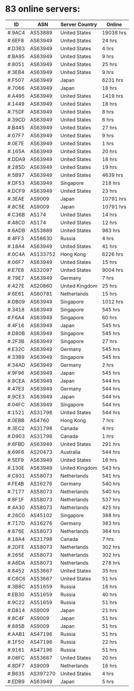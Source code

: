 # 83 online servers:

| ID | ASN | Server Country | Online |
| ------ | ------ | ------ | ------ |
| #.9AC4 | AS53889 | United States | 19038 hrs |
| #.6EF8 | AS63949 | United States | 24 hrs |
| #.D363 | AS63949 | United States | 4 hrs |
| #.BA95 | AS63949 | United States | 9 hrs |
| #.8051 | AS63949 | United States | 25 hrs |
| #.3EB4 | AS63949 | United States | 9 hrs |
| #.F507 | AS63949 | Japan | 6231 hrs |
| #.7066 | AS63949 | Japan | 18 hrs |
| #.A495 | AS63949 | United States | 1419 hrs |
| #.1449 | AS63949 | United States | 18 hrs |
| #.75DF | AS63949 | United States | 8 hrs |
| #.39CD | AS63949 | United States | 6 hrs |
| #.B445 | AS63949 | United States | 27 hrs |
| #.07F7 | AS63949 | United States | 9 hrs |
| #.0E7E | AS63949 | United States | 1 hrs |
| #.165A | AS63949 | United States | 20 hrs |
| #.DDA9 | AS63949 | United States | 18 hrs |
| #.285D | AS63949 | United States | 19 hrs |
| #.5B97 | AS63949 | United States | 4639 hrs |
| #.DF53 | AS63949 | Singapore | 218 hrs |
| #.DCF9 | AS63949 | United States | 23 hrs |
| #.3EAE | AS9009 | Japan | 10791 hrs |
| #.8C5E | AS9009 | Japan | 10791 hrs |
| #.C36B | AS174 | United States | 14 hrs |
| #.48C0 | AS174 | United States | 12 hrs |
| #.6ADB | AS53889 | United States | 983 hrs |
| #.4FF3 | AS56630 | Russia | 4 hrs |
| #.18A4 | AS63949 | United States | 41 hrs |
| #.0C4A | AS133752 | Hong Kong | 6226 hrs |
| #.06F7 | AS63949 | United States | 15 hrs |
| #.E7E8 | AS32097 | United States | 9004 hrs |
| #.79E7 | AS63949 | Germany | 7 hrs |
| #.427E | AS20860 | United Kingdom | 25 hrs |
| #.6E61 | AS60781 | Netherlands | 15 hrs |
| #.DB09 | AS63949 | Singapore | 1012 hrs |
| #.3418 | AS63949 | Singapore | 545 hrs |
| #.F6A4 | AS63949 | Singapore | 60 hrs |
| #.4F16 | AS63949 | Japan | 545 hrs |
| #.D80B | AS63949 | Singapore | 545 hrs |
| #.2F3B | AS63949 | Singapore | 27 hrs |
| #.E32C | AS63949 | Germany | 545 hrs |
| #.33B9 | AS63949 | Singapore | 545 hrs |
| #.34AD | AS63949 | Germany | 2 hrs |
| #.9F96 | AS63949 | Japan | 545 hrs |
| #.8CEA | AS63949 | Japan | 544 hrs |
| #.47E3 | AS63949 | Germany | 544 hrs |
| #.9CE3 | AS63949 | Japan | 544 hrs |
| #.04FC | AS63949 | Singapore | 544 hrs |
| #.1521 | AS31798 | United States | 544 hrs |
| #.0EBB | AS4760 | Hong Kong | 7 hrs |
| #.3EC2 | AS31798 | Canada | 4 hrs |
| #.D903 | AS31798 | Canada | 1 hrs |
| #.6FBD | AS63949 | United States | 291 hrs |
| #.69F6 | AS20473 | Australia | 544 hrs |
| #.5EF9 | AS63949 | United States | 16 hrs |
| #.130E | AS63949 | United Kingdom | 543 hrs |
| #.C931 | AS58073 | Netherlands | 541 hrs |
| #.FE4B | AS16276 | Germany | 540 hrs |
| #.7177 | AS58073 | Netherlands | 540 hrs |
| #.8F1F | AS58073 | Netherlands | 537 hrs |
| #.4A30 | AS58073 | Netherlands | 425 hrs |
| #.26C0 | AS45102 | Singapore | 388 hrs |
| #.717D | AS16276 | Germany | 383 hrs |
| #.876E | AS58073 | Netherlands | 364 hrs |
| #.18A4 | AS31798 | Canada | 7 hrs |
| #.2DFE | AS58073 | Netherlands | 302 hrs |
| #.265E | AS58073 | Netherlands | 302 hrs |
| #.A6DA | AS58073 | Netherlands | 278 hrs |
| #.8452 | AS53667 | United States | 35 hrs |
| #.C6C6 | AS53667 | United States | 51 hrs |
| #.3B8C | AS51659 | Russia | 16 hrs |
| #.EB30 | AS51659 | Russia | 40 hrs |
| #.9C22 | AS51659 | Russia | 51 hrs |
| #.D814 | AS9009 | Japan | 21 hrs |
| #.8C4F | AS9009 | Japan | 51 hrs |
| #.885B | AS9009 | Japan | 51 hrs |
| #.AAB1 | AS47196 | Russia | 51 hrs |
| #.1F50 | AS47196 | Russia | 22 hrs |
| #.9161 | AS47196 | Russia | 51 hrs |
| #.08FC | AS53667 | United States | 20 hrs |
| #.8DF7 | AS9009 | Netherlands | 16 hrs |
| #.B635 | AS397270 | United States | 4 hrs |
| #.EDB9 | AS63949 | Japan | 5 hrs |

